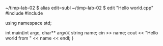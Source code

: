  ~/timp-lab-02 $ alias edit=subl
 ~/timp-lab-02 $ edit "Hello world.cpp"
 #include <iostream>
 #include <string>
 
 using namespace std;
 
 int main(int argc, char** argv){
  string name;
  cin >> name;
  cout << "Hello world from " << name << endl;
 }
